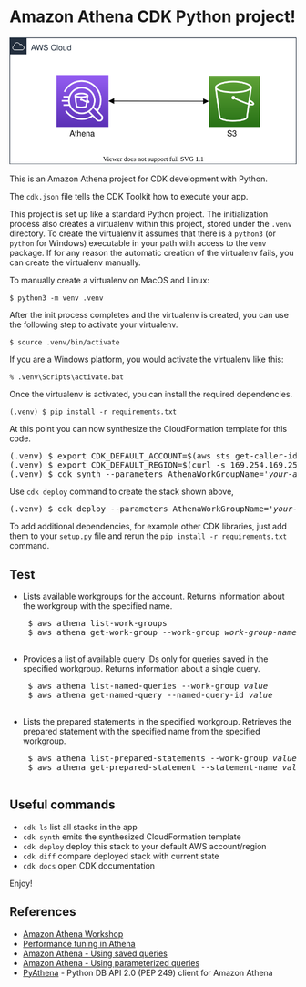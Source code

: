 
# Amazon Athena CDK Python project!

![aws-athena](./aws-athena-arch.svg)

This is an Amazon Athena project for CDK development with Python.

The `cdk.json` file tells the CDK Toolkit how to execute your app.

This project is set up like a standard Python project.  The initialization
process also creates a virtualenv within this project, stored under the `.venv`
directory.  To create the virtualenv it assumes that there is a `python3`
(or `python` for Windows) executable in your path with access to the `venv`
package. If for any reason the automatic creation of the virtualenv fails,
you can create the virtualenv manually.

To manually create a virtualenv on MacOS and Linux:

```
$ python3 -m venv .venv
```

After the init process completes and the virtualenv is created, you can use the following
step to activate your virtualenv.

```
$ source .venv/bin/activate
```

If you are a Windows platform, you would activate the virtualenv like this:

```
% .venv\Scripts\activate.bat
```

Once the virtualenv is activated, you can install the required dependencies.

```
(.venv) $ pip install -r requirements.txt
```

At this point you can now synthesize the CloudFormation template for this code.

<pre>
(.venv) $ export CDK_DEFAULT_ACCOUNT=$(aws sts get-caller-identity --query Account --output text)
(.venv) $ export CDK_DEFAULT_REGION=$(curl -s 169.254.169.254/latest/dynamic/instance-identity/document | jq -r .region)
(.venv) $ cdk synth --parameters AthenaWorkGroupName='<i>your-athena-work-group-name</i>'
</pre>

Use `cdk deploy` command to create the stack shown above,

<pre>
(.venv) $ cdk deploy --parameters AthenaWorkGroupName='<i>your-athena-work-group-name</i>'
</pre>

To add additional dependencies, for example other CDK libraries, just add
them to your `setup.py` file and rerun the `pip install -r requirements.txt`
command.

## Test

 * Lists available workgroups for the account. Returns information about the workgroup with the specified name.
    <pre>
    $ aws athena list-work-groups
    $ aws athena get-work-group --work-group <i>work-group-name</i>
    </pre>
 * Provides a list of available query IDs only for queries saved in the specified workgroup. Returns information about a single query.
    <pre>
    $ aws athena list-named-queries --work-group <i>value</i>
    $ aws athena get-named-query --named-query-id <i>value</i>
    </pre>
 * Lists the prepared statements in the specified workgroup. Retrieves the prepared statement with the specified name from the specified workgroup.
    <pre>
    $ aws athena list-prepared-statements --work-group <i>value</i>
    $ aws athena get-prepared-statement --statement-name <i>value</i> --work-group <i>value</i>
    </pre>

## Useful commands

 * `cdk ls`          list all stacks in the app
 * `cdk synth`       emits the synthesized CloudFormation template
 * `cdk deploy`      deploy this stack to your default AWS account/region
 * `cdk diff`        compare deployed stack with current state
 * `cdk docs`        open CDK documentation

Enjoy!

## References

 * [Amazon Athena Workshop](https://athena-in-action.workshop.aws/)
 * [Performance tuning in Athena](https://docs.aws.amazon.com/athena/latest/ug/performance-tuning.html)
 * [Amazon Athena - Using saved queries](https://docs.aws.amazon.com/athena/latest/ug/saved-queries.html)
 * [Amazon Athena - Using parameterized queries](https://docs.aws.amazon.com/athena/latest/ug/querying-with-prepared-statements.html)
 * [PyAthena](https://github.com/laughingman7743/PyAthena/) - Python DB API 2.0 (PEP 249) client for Amazon Athena

